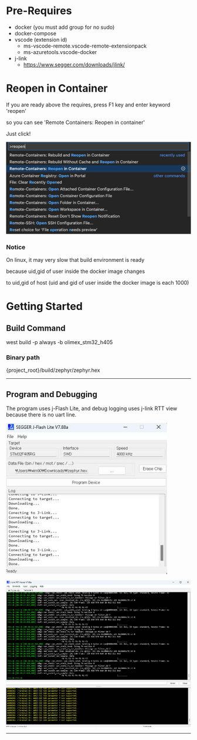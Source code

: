# Pre-Requires
* docker (you must add group for no sudo)
* docker-compose
* vscode (extension id)
  * ms-vscode-remote.vscode-remote-extensionpack
  * ms-azuretools.vscode-docker
* j-link
  * https://www.segger.com/downloads/jlink/

# Reopen in Container
If you are ready above the requires, press F1 key and enter keyword 'reopen'

so you can see 'Remote Containers: Reopen in container'

Just click!

![reopen](./doc/reopen.png)

### Notice
On linux, it may very slow that build environment is ready

because uid,gid of user inside the docker image changes

to uid,gid of host
(uid and gid of user inside the docker image is each 1000)

# Getting Started

## Build Command
west build -p always -b olimex_stm32_h405

### Binary path
{project_root}/build/zephyr/zephyr.hex

---

## Program and Debugging

The program uses j-Flash Lite, and debug logging uses j-link RTT view because there is no uart line.

![j-flash](./doc/j-flash.jpg)

![RTT_Viewer](./doc/j-link_RTT_Viewer.png)

---

